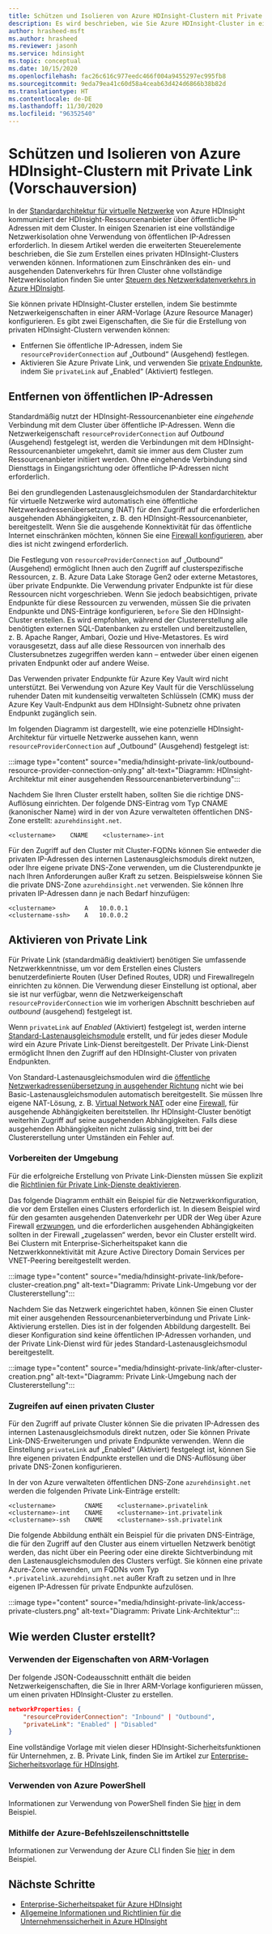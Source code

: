 ```yaml
---
title: Schützen und Isolieren von Azure HDInsight-Clustern mit Private Link (Vorschauversion)
description: Es wird beschrieben, wie Sie Azure HDInsight-Cluster in einem virtuellen Netzwerk mit Azure Private Link isolieren.
author: hrasheed-msft
ms.author: hrasheed
ms.reviewer: jasonh
ms.service: hdinsight
ms.topic: conceptual
ms.date: 10/15/2020
ms.openlocfilehash: fac26c616c977eedc466f004a9455297ec995fb8
ms.sourcegitcommit: 9eda79ea41c60d58a4ceab63d424d6866b38b82d
ms.translationtype: HT
ms.contentlocale: de-DE
ms.lasthandoff: 11/30/2020
ms.locfileid: "96352540"
---
```

# <a name="secure-and-isolate-azure-hdinsight-clusters-with-private-link-preview"></a>Schützen und Isolieren von Azure HDInsight-Clustern mit Private Link (Vorschauversion)

In der [Standardarchitektur für virtuelle Netzwerke](./hdinsight-virtual-network-architecture.md) von Azure HDInsight kommuniziert der HDInsight-Ressourcenanbieter über öffentliche IP-Adressen mit dem Cluster. In einigen Szenarien ist eine vollständige Netzwerkisolation ohne Verwendung von öffentlichen IP-Adressen erforderlich. In diesem Artikel werden die erweiterten Steuerelemente beschrieben, die Sie zum Erstellen eines privaten HDInsight-Clusters verwenden können. Informationen zum Einschränken des ein- und ausgehenden Datenverkehrs für Ihren Cluster ohne vollständige Netzwerkisolation finden Sie unter [Steuern des Netzwerkdatenverkehrs in Azure HDInsight](./control-network-traffic.md).

Sie können private HDInsight-Cluster erstellen, indem Sie bestimmte Netzwerkeigenschaften in einer ARM-Vorlage (Azure Resource Manager) konfigurieren. Es gibt zwei Eigenschaften, die Sie für die Erstellung von privaten HDInsight-Clustern verwenden können:

* Entfernen Sie öffentliche IP-Adressen, indem Sie `resourceProviderConnection` auf „Outbound“ (Ausgehend) festlegen.
* Aktivieren Sie Azure Private Link, und verwenden Sie [private Endpunkte](../private-link/private-endpoint-overview.md), indem Sie `privateLink` auf „Enabled“ (Aktiviert) festlegen.

## <a name="remove-public-ip-addresses"></a>Entfernen von öffentlichen IP-Adressen

Standardmäßig nutzt der HDInsight-Ressourcenanbieter eine *eingehende* Verbindung mit dem Cluster über öffentliche IP-Adressen. Wenn die Netzwerkeigenschaft `resourceProviderConnection` auf *Outbound* (Ausgehend) festgelegt ist, werden die Verbindungen mit dem HDInsight-Ressourcenanbieter umgekehrt, damit sie immer aus dem Cluster zum Ressourcenanbieter initiiert werden. Ohne eingehende Verbindung sind Diensttags in Eingangsrichtung oder öffentliche IP-Adressen nicht erforderlich.

Bei den grundlegenden Lastenausgleichsmodulen der Standardarchitektur für virtuelle Netzwerke wird automatisch eine öffentliche Netzwerkadressenübersetzung (NAT) für den Zugriff auf die erforderlichen ausgehenden Abhängigkeiten, z. B. den HDInsight-Ressourcenanbieter, bereitgestellt. Wenn Sie die ausgehende Konnektivität für das öffentliche Internet einschränken möchten, können Sie eine [Firewall konfigurieren](./hdinsight-restrict-outbound-traffic.md), aber dies ist nicht zwingend erforderlich.

Die Festlegung von `resourceProviderConnection` auf „Outbound“ (Ausgehend) ermöglicht Ihnen auch den Zugriff auf clusterspezifische Ressourcen, z. B. Azure Data Lake Storage Gen2 oder externe Metastores, über private Endpunkte. Die Verwendung privater Endpunkte ist für diese Ressourcen nicht vorgeschrieben. Wenn Sie jedoch beabsichtigen, private Endpunkte für diese Ressourcen zu verwenden, müssen Sie die privaten Endpunkte und DNS-Einträge konfigurieren, `before` Sie den HDInsight-Cluster erstellen. Es wird empfohlen, während der Clustererstellung alle benötigten externen SQL-Datenbanken zu erstellen und bereitzustellen, z. B. Apache Ranger, Ambari, Oozie und Hive-Metastores. Es wird vorausgesetzt, dass auf alle diese Ressourcen von innerhalb des Clustersubnetzes zugegriffen werden kann – entweder über einen eigenen privaten Endpunkt oder auf andere Weise.

Das Verwenden privater Endpunkte für Azure Key Vault wird nicht unterstützt. Bei Verwendung von Azure Key Vault für die Verschlüsselung ruhender Daten mit kundenseitig verwalteten Schlüsseln (CMK) muss der Azure Key Vault-Endpunkt aus dem HDInsight-Subnetz ohne privaten Endpunkt zugänglich sein.

Im folgenden Diagramm ist dargestellt, wie eine potenzielle HDInsight-Architektur für virtuelle Netzwerke aussehen kann, wenn `resourceProviderConnection` auf „Outbound“ (Ausgehend) festgelegt ist:

:::image type="content" source="media/hdinsight-private-link/outbound-resource-provider-connection-only.png" alt-text="Diagramm: HDInsight-Architektur mit einer ausgehenden Ressourcenanbieterverbindung":::

Nachdem Sie Ihren Cluster erstellt haben, sollten Sie die richtige DNS-Auflösung einrichten. Der folgende DNS-Eintrag vom Typ CNAME (kanonischer Name) wird in der von Azure verwalteten öffentlichen DNS-Zone erstellt: `azurehdinsight.net`.

```dns
<clustername>    CNAME    <clustername>-int
```

Für den Zugriff auf den Cluster mit Cluster-FQDNs können Sie entweder die privaten IP-Adressen des internen Lastenausgleichsmoduls direkt nutzen, oder Ihre eigene private DNS-Zone verwenden, um die Clusterendpunkte je nach Ihren Anforderungen außer Kraft zu setzen. Beispielsweise können Sie die private DNS-Zone `azurehdinsight.net` verwenden. Sie können Ihre privaten IP-Adressen dann je nach Bedarf hinzufügen:

```dns
<clustername>        A   10.0.0.1
<clustername-ssh>    A   10.0.0.2
```

## <a name="enable-private-link"></a>Aktivieren von Private Link

Für Private Link (standardmäßig deaktiviert) benötigen Sie umfassende Netzwerkkenntnisse, um vor dem Erstellen eines Clusters benutzerdefinierte Routen (User Defined Routes, UDR) und Firewallregeln einrichten zu können. Die Verwendung dieser Einstellung ist optional, aber sie ist nur verfügbar, wenn die Netzwerkeigenschaft `resourceProviderConnection` wie im vorherigen Abschnitt beschrieben auf *outbound* (ausgehend) festgelegt ist.

Wenn `privateLink` auf *Enabled* (Aktiviert) festgelegt ist, werden interne [Standard-Lastenausgleichsmodule](../load-balancer/load-balancer-overview.md) erstellt, und für jedes dieser Module wird ein Azure Private Link-Dienst bereitgestellt. Der Private Link-Dienst ermöglicht Ihnen den Zugriff auf den HDInsight-Cluster von privaten Endpunkten.

Von Standard-Lastenausgleichsmodulen wird die [öffentliche Netzwerkadressenübersetzung in ausgehender Richtung](../load-balancer/load-balancer-outbound-connections.md) nicht wie bei Basic-Lastenausgleichsmodulen automatisch bereitgestellt. Sie müssen Ihre eigene NAT-Lösung, z. B. [Virtual Network NAT](../virtual-network/nat-overview.md) oder eine [Firewall](./hdinsight-restrict-outbound-traffic.md), für ausgehende Abhängigkeiten bereitstellen. Ihr HDInsight-Cluster benötigt weiterhin Zugriff auf seine ausgehenden Abhängigkeiten. Falls diese ausgehenden Abhängigkeiten nicht zulässig sind, tritt bei der Clustererstellung unter Umständen ein Fehler auf.

### <a name="prepare-your-environment"></a>Vorbereiten der Umgebung

Für die erfolgreiche Erstellung von Private Link-Diensten müssen Sie explizit die [Richtlinien für Private Link-Dienste deaktivieren](../private-link/disable-private-link-service-network-policy.md).

Das folgende Diagramm enthält ein Beispiel für die Netzwerkkonfiguration, die vor dem Erstellen eines Clusters erforderlich ist. In diesem Beispiel wird für den gesamten ausgehenden Datenverkehr per UDR der Weg über Azure Firewall [erzwungen](../firewall/forced-tunneling.md), und die erforderlichen ausgehenden Abhängigkeiten sollten in der Firewall „zugelassen“ werden, bevor ein Cluster erstellt wird. Bei Clustern mit Enterprise-Sicherheitspaket kann die Netzwerkkonnektivität mit Azure Active Directory Domain Services per VNET-Peering bereitgestellt werden.

:::image type="content" source="media/hdinsight-private-link/before-cluster-creation.png" alt-text="Diagramm: Private Link-Umgebung vor der Clustererstellung":::

Nachdem Sie das Netzwerk eingerichtet haben, können Sie einen Cluster mit einer ausgehenden Ressourcenanbieterverbindung und Private Link-Aktivierung erstellen. Dies ist in der folgenden Abbildung dargestellt. Bei dieser Konfiguration sind keine öffentlichen IP-Adressen vorhanden, und der Private Link-Dienst wird für jedes Standard-Lastenausgleichsmodul bereitgestellt.

:::image type="content" source="media/hdinsight-private-link/after-cluster-creation.png" alt-text="Diagramm: Private Link-Umgebung nach der Clustererstellung":::

### <a name="access-a-private-cluster"></a>Zugreifen auf einen privaten Cluster

Für den Zugriff auf private Cluster können Sie die privaten IP-Adressen des internen Lastenausgleichsmoduls direkt nutzen, oder Sie können Private Link-DNS-Erweiterungen und private Endpunkte verwenden. Wenn die Einstellung `privateLink` auf „Enabled“ (Aktiviert) festgelegt ist, können Sie Ihre eigenen privaten Endpunkte erstellen und die DNS-Auflösung über private DNS-Zonen konfigurieren.

In der von Azure verwalteten öffentlichen DNS-Zone `azurehdinsight.net` werden die folgenden Private Link-Einträge erstellt:

```dns
<clustername>        CNAME    <clustername>.privatelink
<clustername>-int    CNAME    <clustername>-int.privatelink
<clustername>-ssh    CNAME    <clustername>-ssh.privatelink
```

Die folgende Abbildung enthält ein Beispiel für die privaten DNS-Einträge, die für den Zugriff auf den Cluster aus einem virtuellen Netzwerk benötigt werden, das nicht über ein Peering oder eine direkte Sichtverbindung mit den Lastenausgleichsmodulen des Clusters verfügt. Sie können eine private Azure-Zone verwenden, um FQDNs vom Typ `*.privatelink.azurehdinsight.net` außer Kraft zu setzen und in Ihre eigenen IP-Adressen für private Endpunkte aufzulösen.

:::image type="content" source="media/hdinsight-private-link/access-private-clusters.png" alt-text="Diagramm: Private Link-Architektur":::

## <a name="how-to-create-clusters"></a>Wie werden Cluster erstellt?
### <a name="use-arm-template-properties"></a>Verwenden der Eigenschaften von ARM-Vorlagen

Der folgende JSON-Codeausschnitt enthält die beiden Netzwerkeigenschaften, die Sie in Ihrer ARM-Vorlage konfigurieren müssen, um einen privaten HDInsight-Cluster zu erstellen.

```json
networkProperties: {
    "resourceProviderConnection": "Inbound" | "Outbound",
    "privateLink": "Enabled" | "Disabled"
}
```

Eine vollständige Vorlage mit vielen dieser HDInsight-Sicherheitsfunktionen für Unternehmen, z. B. Private Link, finden Sie im Artikel zur [Enterprise-Sicherheitsvorlage für HDInsight](https://github.com/Azure-Samples/hdinsight-enterprise-security/tree/main/ESP-HIB-PL-Template).

### <a name="use-azure-powershell"></a>Verwenden von Azure PowerShell

Informationen zur Verwendung von PowerShell finden Sie [hier](/powershell/module/az.hdinsight/new-azhdinsightcluster?view=azps-5.1.0#example-4--create-an-azure-hdinsight-cluster-with-relay-outbound-and-private-link-feature) in dem Beispiel.

### <a name="use-azure-cli"></a>Mithilfe der Azure-Befehlszeilenschnittstelle
Informationen zur Verwendung der Azure CLI finden Sie [hier](/cli/azure/hdinsight?view=azure-cli-latest#az_hdinsight_create-examples) in dem Beispiel.

## <a name="next-steps"></a>Nächste Schritte

* [Enterprise-Sicherheitspaket für Azure HDInsight](enterprise-security-package.md)
* [Allgemeine Informationen und Richtlinien für die Unternehmenssicherheit in Azure HDInsight](./domain-joined/general-guidelines.md)